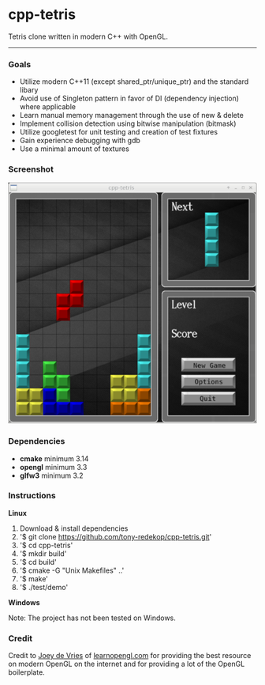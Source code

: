 # cpp-tetris

Tetris clone written in modern C++ with OpenGL.

---

### Goals

- Utilize modern C++11 (except shared_ptr/unique_ptr) and the standard libary
- Avoid use of Singleton pattern in favor of DI (dependency injection) where applicable
- Learn manual memory management through the use of new & delete
- Implement collision detection using bitwise manipulation (bitmask)
- Utilize googletest for unit testing and creation of test fixtures
- Gain experience debugging with gdb
- Use a minimal amount of textures

### Screenshot

![screenshot](/doc/screenshot-scaled.png)

### Dependencies
- **cmake** minimum 3.14
- **opengl** minimum 3.3
- **glfw3** minimum 3.2

### Instructions
**Linux**

1.  Download & install dependencies
2.  '$ git clone https://github.com/tony-redekop/cpp-tetris.git'
3.  '$ cd cpp-tetris'
4.  '$ mkdir build'
5.  '$ cd build'
6.  '$ cmake -G "Unix Makefiles" ..'
7.  '$ make'
8.  '$ ./test/demo'

**Windows**

Note: The project has not been tested on Windows. 

### Credit

Credit to [Joey de Vries](https://twitter.com/JoeyDeVriez) of [learnopengl.com](http://learnopengl.com) for providing the best resource on modern OpenGL on the internet and for providing a lot of the OpenGL boilerplate.

